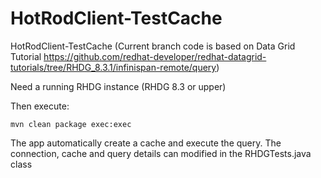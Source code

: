 # HotRodClient-TestCache
HotRodClient-TestCache (Current branch code is based on Data Grid Tutorial https://github.com/redhat-developer/redhat-datagrid-tutorials/tree/RHDG_8.3.1/infinispan-remote/query)


Need a running RHDG instance (RHDG 8.3 or upper)

Then execute:
~~~
mvn clean package exec:exec
~~~


The app automatically create a cache and execute the query. The connection, cache and query details can modified in the RHDGTests.java class
